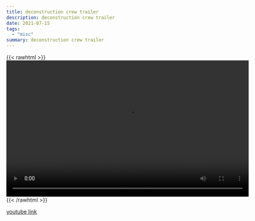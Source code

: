 ```yaml
---
title: deconstruction crew trailer
description: deconstruction crew trailer
date: 2021-07-15
tags:
  - "misc"
summary: deconstruction crew trailer
---
```


{{< rawhtml >}}<video width="640" height="360" controls>
<source src="https://crowdfile.net/snuffed/deconstruction.mp4" type="video/mp4">
Your browser does not support the video tag.</video>{{< /rawhtml >}}

[youtube link](https://www.youtube.com/watch?v=OBY77jJS15s)
